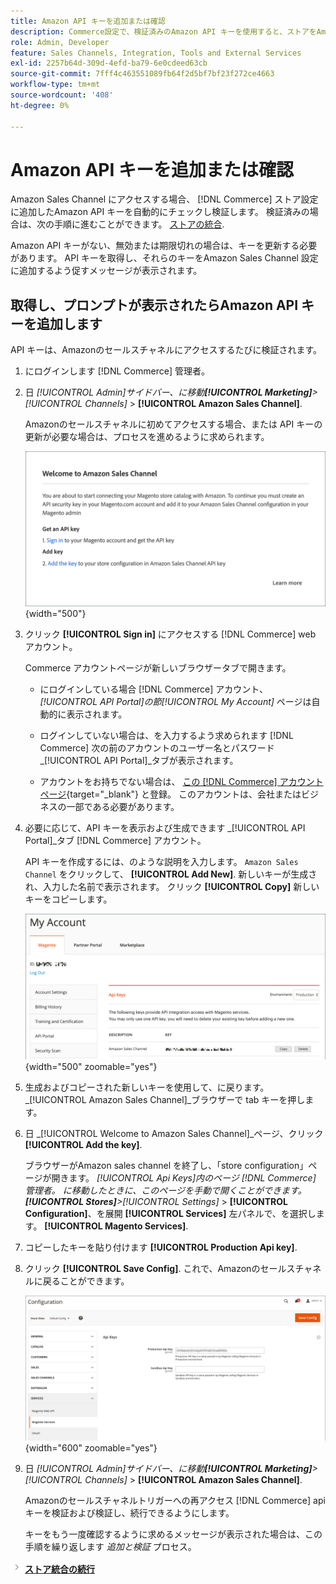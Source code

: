 ```yaml
---
title: Amazon API キーを追加または確認
description: Commerce設定で、検証済みのAmazon API キーを使用すると、ストアをAmazonの販売者アカウントに統合できます。
role: Admin, Developer
feature: Sales Channels, Integration, Tools and External Services
exl-id: 2257b64d-309d-4efd-ba79-6e0cdeed63cb
source-git-commit: 7fff4c463551089fb64f2d5bf7bf23f272ce4663
workflow-type: tm+mt
source-wordcount: '408'
ht-degree: 0%

---
```


# Amazon API キーを追加または確認

Amazon Sales Channel にアクセスする場合、 [!DNL Commerce] ストア設定に追加したAmazon API キーを自動的にチェックし検証します。 検証済みの場合は、次の手順に進むことができます。 [ストアの統合](./store-integration.md).

Amazon API キーがない、無効または期限切れの場合は、キーを更新する必要があります。 API キーを取得し、それらのキーをAmazon Sales Channel 設定に追加するよう促すメッセージが表示されます。

## 取得し、プロンプトが表示されたらAmazon API キーを追加します

API キーは、Amazonのセールスチャネルにアクセスするたびに検証されます。

1. にログインします [!DNL Commerce] 管理者。

1. 日 _[!UICONTROL Admin]_サイドバー、に移動&#x200B;**[!UICONTROL Marketing]**>_[!UICONTROL Channels]_ > **[!UICONTROL Amazon Sales Channel]**.

   Amazonのセールスチャネルに初めてアクセスする場合、または API キーの更新が必要な場合は、プロセスを進めるように求められます。

   ![Amazon API キープロンプトを取得して追加します](assets/amazon-api-verification-prompt.png){width="500"}

1. クリック **[!UICONTROL Sign in]** にアクセスする [!DNL Commerce] web アカウント。

   Commerce アカウントページが新しいブラウザータブで開きます。

   - にログインしている場合 [!DNL Commerce] アカウント、 _[!UICONTROL API Portal]_の節_[!UICONTROL My Account]_ ページは自動的に表示されます。

   - ログインしていない場合は、を入力するよう求められます [!DNL Commerce] 次の前のアカウントのユーザー名とパスワード _[!UICONTROL API Portal]_タブが表示されます。

   - アカウントをお持ちでない場合は、 [この [!DNL Commerce] アカウントページ](https://account.magento.com/customer/account/login/){target="_blank"} と登録。 このアカウントは、会社またはビジネスの一部である必要があります。

1. 必要に応じて、API キーを表示および生成できます _[!UICONTROL API Portal]_タブ [!DNL Commerce] アカウント。

   API キーを作成するには、のような説明を入力します。 `Amazon Sales Channel` をクリックして、 **[!UICONTROL Add New]**. 新しいキーが生成され、入力した名前で表示されます。 クリック **[!UICONTROL Copy]** 新しいキーをコピーします。

   ![API キーの生成またはコピー](assets/amazon-add-api-key.png){width="500" zoomable="yes"}

1. 生成およびコピーされた新しいキーを使用して、に戻ります。 _[!UICONTROL Amazon Sales Channel]_ブラウザーで tab キーを押します。

1. 日 _[!UICONTROL Welcome to Amazon Sales Channel]_ページ、クリック&#x200B;**[!UICONTROL Add the key]**.

   ブラウザーがAmazon sales channel を終了し、「store configuration」ページが開きます。 _[!UICONTROL Api Keys]_内のページ [!DNL Commerce] 管理者。 に移動したときに、このページを手動で開くことができます。**[!UICONTROL Stores]**>_[!UICONTROL Settings]_ > **[!UICONTROL Configuration]**、を展開 **[!UICONTROL Services]** 左パネルで、を選択します。 **[!UICONTROL Magento Services]**.

1. コピーしたキーを貼り付けます **[!UICONTROL Production Api key]**.

1. クリック **[!UICONTROL Save Config]**. これで、Amazonのセールスチャネルに戻ることができます。

   ![ストア設定への API キーの追加](assets/config-magento-services-api-screen.png){width="600" zoomable="yes"}

1. 日 _[!UICONTROL Admin]_サイドバー、に移動&#x200B;**[!UICONTROL Marketing]**>_[!UICONTROL Channels]_ > **[!UICONTROL Amazon Sales Channel]**.

   Amazonのセールスチャネルトリガーへの再アクセス [!DNL Commerce] api キーを検証および検証し、続行できるようにします。

   キーをもう一度確認するように求めるメッセージが表示された場合は、この手順を繰り返します _追加と検証_ プロセス。

![次へアイコン](assets/btn-next.png) [**ストア統合の続行**](./store-integration.md)
